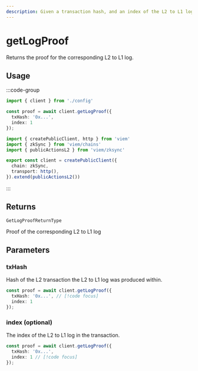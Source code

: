 ```yaml
---
description: Given a transaction hash, and an index of the L2 to L1 log produced within the transaction, it returns the proof for the corresponding L2 to L1 log.
---
```


# getLogProof

Returns the proof for the corresponding L2 to L1 log.

## Usage

:::code-group

```ts [example.ts]
import { client } from './config'

const proof = await client.getLogProof({
  txHash: '0x...',
  index: 1
});
```

```ts [config.ts]
import { createPublicClient, http } from 'viem'
import { zkSync } from 'viem/chains'
import { publicActionsL2 } from 'viem/zksync'

export const client = createPublicClient({
  chain: zkSync,
  transport: http(),
}).extend(publicActionsL2())
```
:::

## Returns 

`GetLogProofReturnType`

Proof of the corresponding L2 to L1 log

## Parameters

### txHash

Hash of the L2 transaction the L2 to L1 log was produced within.

```ts
const proof = await client.getLogProof({
  txHash: '0x...', // [!code focus]
  index: 1
});
```

### index (optional)

The index of the L2 to L1 log in the transaction.

```ts
const proof = await client.getLogProof({
  txHash: '0x...', 
  index: 1 // [!code focus]
});

```